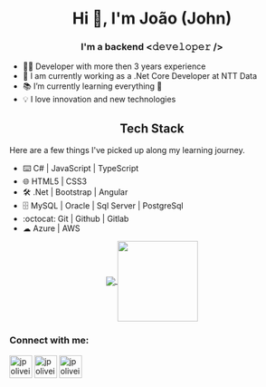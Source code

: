 <h1 align="center">Hi 👋, I'm João (John)</h1>
<h3 align="center">I'm a backend <𝚍𝚎𝚟𝚎𝚕𝚘𝚙𝚎𝚛 /> </h3>

* 👨‍💻 Developer with more then 3 years experience
* 💸 I am currently working as a .Net Core Developer at NTT Data
* 📚 I’m currently learning everything 🤣
* 💡 I love innovation and new technologies

<h2 align="center">Tech Stack</h2>
Here are a few things I've picked up along my learning journey.

* ⌨️ C# | JavaScript | TypeScript 
* 🌐 HTML5 | CSS3
* 🛠️ .Net | Bootstrap | Angular
* 🗄 MySQL | Oracle | Sql Server | PostgreSql
* :octocat: Git | Github | Gitlab
* ☁ Azure | AWS

<p align="center">
  <a href="https://github.com/anuraghazra/github-readme-stats">
    <img
      align="center"
      src="https://github-readme-stats.vercel.app/api/top-langs/?username=jpoliveira8809&layout=compact"
    />
  </a>
  <a href="https://github.com/anuraghazra/github-readme-stats">
    <img
      align="center"
      height="142"
      src="https://github-readme-stats.vercel.app/api?username=jpoliveira8809&count_private=true&show_icons=true&custom_title=Github%20Status&hide=issues"
    />
  </a>
</p>

<h3 align="left">Connect with me:</h3>
<p align="left">
<a href="https://twitter.com/jpoliveira8809" target="_blank"><img align="center" src="https://cdn.icon-icons.com/icons2/122/PNG/512/twitter_socialnetwork_20007.png" alt="jpoliveira8809" height="40" width="40" /></a>
<a href="https://linkedin.com/in/jpoliveira8809" target="_blank"><img align="center" src="https://cdn.icon-icons.com/icons2/805/PNG/512/linkedin_icon-icons.com_65929.png" alt="jpoliveira8809" height="40" width="40" /></a>
<a href="https://instagram.com/jpoliveira8809" target="_blank"><img align="center" src="https://cdn.icon-icons.com/icons2/836/PNG/512/Instagram_icon-icons.com_66804.png" alt="jpoliveira8809" height="40" width="40" /></a>
</p>
